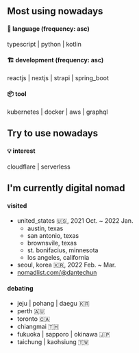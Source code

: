 ## Most using nowadays
#### 💬 language (frequency: asc)
typescript | python | kotlin
#### 🏗 development (frequency: asc)
reactjs | nextjs | strapi | spring_boot
#### 📦 tool
kubernetes | docker | aws | graphql

## Try to use nowadays
#### 💡 interest
cloudflare | serverless

## I'm currently digital nomad
#### visited
- united_states 🇺🇸, 2021 Oct. ~ 2022 Jan.
  - austin, texas
  - san antonio, texas
  - brownsvile, texas
  - st. bonifacius, minnesota
  - los angeles, california
- seoul, korea 🇰🇷, 2022 Feb. ~ Mar.
- [nomadlist.com/@dantechun](https://nomadlist.com/@dantechun)

#### debating
- jeju | pohang | daegu 🇰🇷
- perth 🇦🇺
- toronto 🇨🇦
- chiangmai 🇹🇭
- fukuoka | sapporo | okinawa 🇯🇵
- taichung | kaohsiung 🇹🇼
